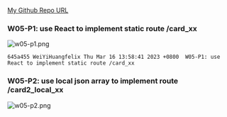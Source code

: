 [My Github Repo URL](https://github.com/WeiYiHuangfelix/1112_WP2_DEMO_26)

### W05-P1: use React to implement static route /card_xx

![w05-p1.png](https://boadkpezbkrextxfzgiw.supabase.co/storage/v1/object/public/demo-26/md_img/w05-p1.png)
```
645a455 WeiYiHuangfelix Thu Mar 16 13:58:41 2023 +0800  W05-P1: use React to implement static route /card_xx
```

### W05-P2: use local json array to implement route /card2_local_xx

![w05-p2.png](https://boadkpezbkrextxfzgiw.supabase.co/storage/v1/object/public/demo-26/md_img/w05-p2.png)

```
